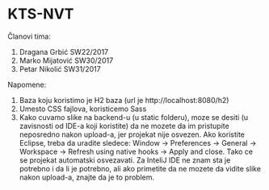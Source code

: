 # KTS-NVT
Članovi tima:
1. Dragana Grbić SW22/2017
2. Marko Mijatović SW30/2017
3. Petar Nikolić SW31/2017

Napomene:
1. Baza koju koristimo je H2 baza (url je http://localhost:8080/h2)
2. Umesto CSS fajlova, koristicemo Sass
3. Kako cuvamo slike na backend-u (u static folderu), moze se desiti (u zavisnosti od IDE-a koji koristite) da ne mozete da im pristupite neposredno nakon upload-a, jer projekat nije osvezen. Ako koristite Eclipse, treba da uradite sledece: Window -> Preferences -> General -> Workspace -> Refresh using native hooks -> Apply and close. Tako ce se projekat automatski osvezavati. Za InteliJ IDE ne znam sta je potrebno i da li je potrebno, ali ako primetite da ne mozete da vidite slike nakon upload-a, znajte da je to problem.
